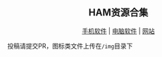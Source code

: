 <div style="text-align: center;">

## HAM资源合集

[手机软件](./res-m.md)  | [电脑软件](./res-pc.md) | [网站](./res-web.md)


</div>

投稿请提交PR，图标类文件上传在`/img`目录下



